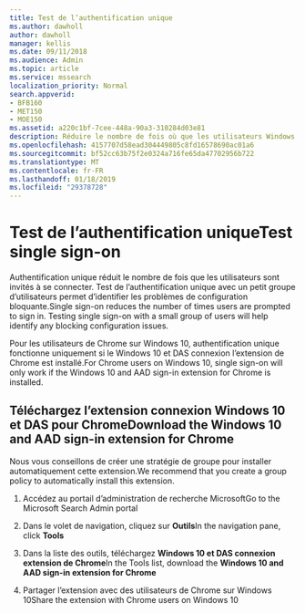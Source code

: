 ```yaml
---
title: Test de l’authentification unique
ms.author: dawholl
author: dawholl
manager: kellis
ms.date: 09/11/2018
ms.audience: Admin
ms.topic: article
ms.service: mssearch
localization_priority: Normal
search.appverid:
- BFB160
- MET150
- MOE150
ms.assetid: a220c1bf-7cee-448a-90a3-310284d03e81
description: Réduire le nombre de fois où que les utilisateurs Windows 10 sont invités à se connecter à Microsoft Search et Office 365
ms.openlocfilehash: 4157707d58ead304449805c8fd16578690ac01a6
ms.sourcegitcommit: bf52cc63b75f2e0324a716fe65da47702956b722
ms.translationtype: MT
ms.contentlocale: fr-FR
ms.lasthandoff: 01/18/2019
ms.locfileid: "29378728"
---
```

# <a name="test-single-sign-on"></a><span data-ttu-id="4ad6d-103">Test de l’authentification unique</span><span class="sxs-lookup"><span data-stu-id="4ad6d-103">Test single sign-on</span></span>

<span data-ttu-id="4ad6d-p101">Authentification unique réduit le nombre de fois que les utilisateurs sont invités à se connecter. Test de l’authentification unique avec un petit groupe d’utilisateurs permet d’identifier les problèmes de configuration bloquante.</span><span class="sxs-lookup"><span data-stu-id="4ad6d-p101">Single sign-on reduces the number of times users are prompted to sign in. Testing single sign-on with a small group of users will help identify any blocking configuration issues.</span></span> 
  
<span data-ttu-id="4ad6d-106">Pour les utilisateurs de Chrome sur Windows 10, authentification unique fonctionne uniquement si le Windows 10 et DAS connexion l’extension de Chrome est installé.</span><span class="sxs-lookup"><span data-stu-id="4ad6d-106">For Chrome users on Windows 10, single sign-on will only work if the Windows 10 and AAD sign-in extension for Chrome is installed.</span></span> 
  
## <a name="download-the-windows-10-and-aad-sign-in-extension-for-chrome"></a><span data-ttu-id="4ad6d-107">Téléchargez l’extension connexion Windows 10 et DAS pour Chrome</span><span class="sxs-lookup"><span data-stu-id="4ad6d-107">Download the Windows 10 and AAD sign-in extension for Chrome</span></span>

<span data-ttu-id="4ad6d-108">Nous vous conseillons de créer une stratégie de groupe pour installer automatiquement cette extension.</span><span class="sxs-lookup"><span data-stu-id="4ad6d-108">We recommend that you create a group policy to automatically install this extension.</span></span>
  
1. <span data-ttu-id="4ad6d-109">Accédez au portail d’administration de recherche Microsoft</span><span class="sxs-lookup"><span data-stu-id="4ad6d-109">Go to the Microsoft Search Admin portal</span></span>
    
2. <span data-ttu-id="4ad6d-110">Dans le volet de navigation, cliquez sur **Outils**</span><span class="sxs-lookup"><span data-stu-id="4ad6d-110">In the navigation pane, click **Tools**</span></span>
    
3. <span data-ttu-id="4ad6d-111">Dans la liste des outils, téléchargez **Windows 10 et DAS connexion extension de Chrome**</span><span class="sxs-lookup"><span data-stu-id="4ad6d-111">In the Tools list, download the **Windows 10 and AAD sign-in extension for Chrome**</span></span>
    
4. <span data-ttu-id="4ad6d-112">Partager l’extension avec des utilisateurs de Chrome sur Windows 10</span><span class="sxs-lookup"><span data-stu-id="4ad6d-112">Share the extension with Chrome users on Windows 10</span></span>

  

